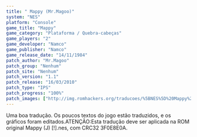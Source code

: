 ```yaml
---
title: " Mappy (Mr.Magoo)"
system: "NES"
platform: "Console"
game_title: "Mappy"
game_category: "Plataforma / Quebra-cabeças"
game_players: "2"
game_developer: "Namco"
game_publisher: "Namco"
game_release_date: "14/11/1984"
patch_author: "Mr.Magoo"
patch_group: "Nenhum"
patch_site: "Nenhum"
patch_version: "1.1"
patch_release: "16/03/2010"
patch_type: "IPS"
patch_progress: "100%"
patch_images: ["http://img.romhackers.org/traducoes/%5BNES%5D%20Mappy%20-%20Mr.Magoo%20-%201.png","http://img.romhackers.org/traducoes/%5BNES%5D%20Mappy%20-%20Mr.Magoo%20-%202.png","http://img.romhackers.org/traducoes/%5BNES%5D%20Mappy%20-%20Mr.Magoo%20-%203.png"]
---
```

Uma boa tradução. Os poucos textos do jogo estão traduzidos, e os gráficos foram editados.ATENÇÃO:Esta tradução deve ser aplicada na ROM original Mappy (J) [!].nes, com CRC32 3F0E8E0A.